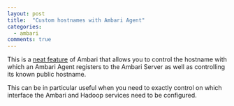 ```yaml
---
layout: post
title:  "Custom hostnames with Ambari Agent"
categories:
  - ambari
comments: true
---
```


This is a [neat feature](http://docs.hortonworks.com/HDPDocuments/Ambari-2.2.0.0/bk_ambari_reference_guide/content/_how_to_customize_the_name_of_a_host.html) of Ambari that allows you to control the
hostname with which an Ambari Agent registers to the Ambari Server as well as controlling its known
public hostname.

This can be in particular useful when you need to exactly control on which interface the Ambari and
Hadoop services need to be configured.

